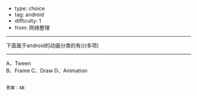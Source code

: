 - type: choice
- tag: android
- difficulty:  1
- from: 网络整理

--------

下面属于android的动画分类的有()(多项)

---------

A、Tween  
B、Frame
C、Draw
D、Animation
```

答案：AB

